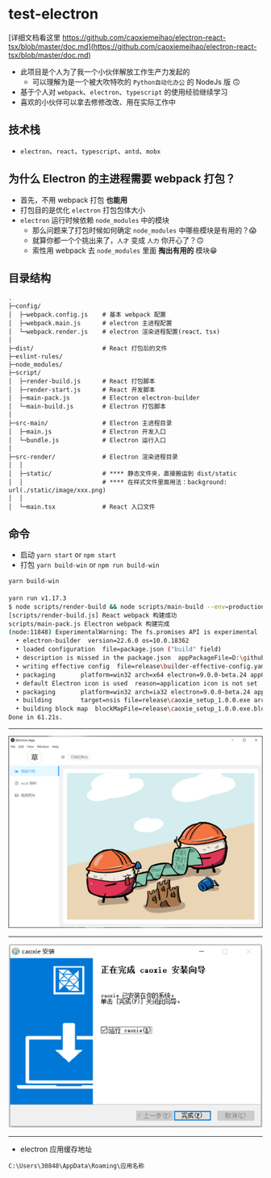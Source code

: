 # test-electron

[详细文档看这里 https://github.com/caoxiemeihao/electron-react-tsx/blob/master/doc.md](https://github.com/caoxiemeihao/electron-react-tsx/blob/master/doc.md)

- 此项目是个人为了我一个小伙伴解放工作生产力发起的
  * 可以理解为是一个被大吹特吹的 `Python自动化办公` 的 NodeJs 版 🙃
- 基于个人对 `webpack`、`electron`、`typescript` 的使用经验继续学习
- 喜欢的小伙伴可以拿去修修改改、用在实际工作中

## 技术栈
- `electron`、`react`、`typescript`、`antd`、`mobx`

## 为什么 Electron 的主进程需要 webpack 打包？
- 首先，不用 webpack 打包 **也能用**
- 打包目的是优化 `electron` 打包包体大小
- `electron` 运行时候依赖 `node_modules` 中的模块
  * 那么问题来了打包时候如何确定 `node_modules` 中哪些模块是有用的？😱
  * 就算你都一个个挑出来了，`人才` 变成 `人力` 你开心了？🙃
  * 索性用 webpack 去 `node_modules` 里面 **掏出有用的** 模块😁

## 目录结构
```tree
.
├─config/
│  ├─webpack.config.js    # 基本 webpack 配置
│  ├─webpack.main.js      # electron 主进程配置
│  └─webpack.render.js    # electron 渲染进程配置(react、tsx)
│
├─dist/                   # React 打包后的文件
├─eslint-rules/
├─node_modules/
├─script/
│  ├─render-build.js      # React 打包脚本
│  ├─render-start.js      # React 开发脚本
│  ├─main-pack.js         # Electron electron-builder
│  └─main-build.js        # Electron 打包脚本
│
├─src-main/               # Electron 主进程目录
│  ├─main.js              # Electron 开发入口
│  └─bundle.js            # Electron 运行入口
│
├─src-render/             # Electron 渲染进程目录
│  │
│  ├─static/              # **** 静态文件夹，直接搬运到 dist/static
│  │                      # **** 在样式文件里面用法：background: url(./static/image/xxx.png)
│  │
│  └─main.tsx             # React 入口文件
```

## 命令
- 启动 `yarn start` or `npm start`
- 打包 `yarn build-win` or `npm run build-win`

```bash
yarn build-win

yarn run v1.17.3
$ node scripts/render-build && node scripts/main-build --env=production && electron-builder -w
[scripts/render-build.js] React webpack 构建成功
scripts/main-pack.js Electron webpack 构建完成
(node:11848) ExperimentalWarning: The fs.promises API is experimental
  • electron-builder  version=22.6.0 os=10.0.18362
  • loaded configuration  file=package.json ("build" field)
  • description is missed in the package.json  appPackageFile=D:\github\test-electron\package.json
  • writing effective config  file=release\builder-effective-config.yaml
  • packaging       platform=win32 arch=x64 electron=9.0.0-beta.24 appOutDir=release\win-unpacked
  • default Electron icon is used  reason=application icon is not set
  • packaging       platform=win32 arch=ia32 electron=9.0.0-beta.24 appOutDir=release\win-ia32-unpacked
  • building        target=nsis file=release\caoxie_setup_1.0.0.exe archs=x64, ia32 oneClick=false perMachine=false
  • building block map  blockMapFile=release\caoxie_setup_1.0.0.exe.blockmap
Done in 61.21s.
```

---

![](https://raw.githubusercontent.com/caoxiemeihao/electron-react-tsx/master/screenshot/main-window.png)

---

![](https://raw.githubusercontent.com/caoxiemeihao/electron-react-tsx/master/screenshot/finish.png)

---

- electron 应用缓存地址
```
C:\Users\30848\AppData\Roaming\应用名称
```
